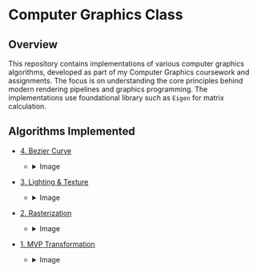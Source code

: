# Computer Graphics Class

## Overview

This repository contains implementations of various computer graphics algorithms, developed as part of my Computer Graphics coursework and assignments. The focus is on understanding the core principles behind modern rendering pipelines and graphics programming. The implementations use foundational library such as `Eigen` for matrix calculation.

## Algorithms Implemented

- [4. Bezier Curve](https://github.com/muilyang12/Classes/blob/master/Computer%20Graphics/4.%20Bezier%20Curve.cpp)

  - <details>
        <summary>Image</summary>
        <img src="https://muilyang12.github.io/assets/Classes - CG (Bezier Curve).png" alt="Bezier Curve" width=500 />
    </details>

- [3. Lighting & Texture](https://github.com/muilyang12/Classes/blob/master/Computer%20Graphics/3.%20Lighting%20%26%20Texture.cpp)

  - <details>
        <summary>Image</summary>
        <img src="https://muilyang12.github.io/assets/Classes - CG (Lighting & Texture).png" alt="Lighting & Texture Image" width=500 />
    </details>

- [2. Rasterization](https://github.com/muilyang12/Classes/blob/master/Computer%20Graphics/2.%20Rasterization.cpp)

  - <details>
        <summary>Image</summary>
        <img src="https://muilyang12.github.io/assets/Classes - CG (Rasterization).png" alt="Rasterization Image" width=500 />
    </details>

- [1. MVP Transformation](https://github.com/muilyang12/Classes/blob/master/Computer%20Graphics/1.%20MVP.cpp)

  - <details>
        <summary>Image</summary>
        <img src="https://muilyang12.github.io/assets/Classes - CG (MVP).png" alt="MVP Image" width=500 />
    </details>
